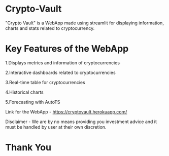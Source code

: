 # Crypto-Vault
"Crypto Vault" is a WebApp made using streamlit for displaying information, charts and stats related to cryptocurrency.

# Key Features of the WebApp

1.Displays metrics and information of cryptocurrencies

2.Interactive dashboards related to cryptocurrencies

3.Real-time table for cryptocurrencies

4.Historical charts

5.Forecasting with AutoTS

Link for the WebApp - https://cryptovault.herokuapp.com/

Disclaimer - We are by no means providing you investment advice and it must be handled by user at their own discretion.

# Thank You
